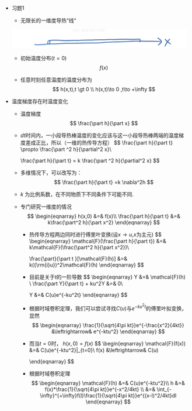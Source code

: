 + 习题1

  + 无限长的一维度导热“线“

  ![image-20201223160351958](.\08_01_热传导与热传导.assets\image-20201223160351958.png)

  + 初始温度分布($t=0$)
    $$
    f(x)
    $$

  + 任意时刻任意温度的温度分布为
    $$
    h(x,t),t \gt 0 \\
    h(x,t)\to 0 ,t\to +\infty
    $$
    
+ 温度梯度存在时温度变化
  
    + 温度梯度
	  $$
	  \frac{\part h}{\part x}
	  $$
  
    + $dt$时间内，一小段导热棒温度的变化应该与这一小段导热棒两端的温度梯度差成正比，所以（一维的热传导方程）
      $$
      \frac{\part h}{\part t} \propto \frac{\part ^2 h}{\partial^2 x}\\
      
      \frac{\part h}{\part t}  = k \frac{\part ^2 h}{\partial^2 x}
      $$
      
    + 多维情况下，可以改写为：
      $$
      \frac{\part h}{\part t} =k \nabla^2h
      $$
      
    + $k$ 为比例系数，在不同物质下不同条件下可能不同.
    
  + 专门研究一维度的情况
    $$
    \begin{eqnarray}
    h(x,0) &=& f(x)\\
    \frac{\part h}{\part t} &=& k\frac{\part^2 h}{\part x^2}
    \end{eqnarray}
    $$
  
    + 热传导方程两边同时进行傅里叶变换(设$x\to u$,$x$为主元)
      $$
      \begin{eqnarray}
      \mathcal{F}(\frac{\part h}{\part t}) &=& k\mathcal{F}(\frac{\part^2 h}{\part x^2})\\
      
      \frac{\part}{\part t }[\mathcal{F}(h)] &=&
      k({\rm{i}u})^2\mathcal{F}(h)
      \end{eqnarray}
      $$
  
    + 目前是关于$t$的一阶导数
      $$
      \begin{eqnarray}
      Y &=& \mathcal{F}(h)	\\
      \frac{\part Y}{\part t} + ku^2Y &=& 0\\
      
      Y &=&  C(u)e^{-ku^2t}
      \end{eqnarray}
      $$
  
    + 根据时域卷积定理，我们可以尝试寻找$C(u)$与$e^{-ku^2t}$的傅里叶拟变换，显然
      $$
      \begin{eqnarray}
      \frac{1}{\sqrt{4\pi kt}}e^{-\frac{x^2}{4kt}}
      &\leftrightarrow& e^{-ktu^2}
      \end{eqnarray}
      $$
  
    + 而当$t=0$时， $h(x,0)=f(x)$
      $$
      \begin{eqnarray}
      \mathcal{F}(f(x)) &=& C(u)e^{-ktu^2}|_{t=0}\\
      f(x) &\leftrightarrow& C(u)
      
      \end{eqnarray}
      $$
  
    + 根据时域卷积定理
      $$
      \begin{eqnarray}
      \mathcal{F}(h) &=& C(u)e^{-ktu^2}\\
      h &=& f(x)*\frac{1}{\sqrt{4\pi kt}}e^{-x^2/4kt}
      \\
      &=& \int_{-\infty}^{+\infty}f(l)\frac{1}{\sqrt{4\pi kt}}e^{(x-l)^2/4kt}dl
      \end{eqnarray}
      $$
      

